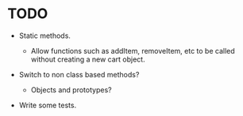# TODO

- Static methods.
  - Allow functions such as addItem, removeItem, etc to be called without creating a new cart object.

- Switch to non class based methods?
  - Objects and prototypes?

- Write some tests.